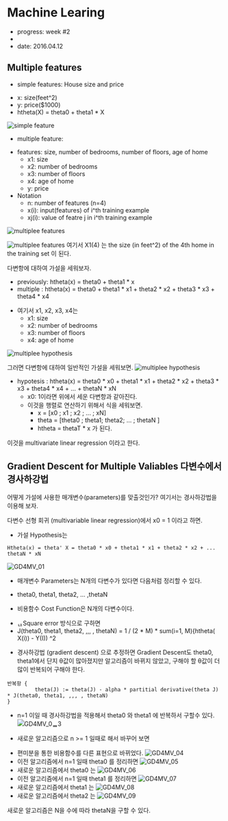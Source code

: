# Machine Learing
* progress: week #2
* 
* date: 2016.04.12

## Multiple features
* simple features: House size and price
 - x: size(feet^2)
 - y: price($1000)
 - htheta(X) = theta0 + theta1 * X

![simple feature](https://github.com/hephaex/ML_class/blob/master/week2/week2_MultipleFeature_%231.png)

* multiple feature:
 - features: size, number of bedrooms, number of floors, age of home
   - x1: size
   - x2: number of bedrooms
   - x3: number of floors
   - x4: age of home
   -  y: price
 - Notation
   - n: number of features (n=4)
   - x(i): input(features) of i^th training example
   - xj(i): value of featre j in i^th training example
   
![multiplee features](https://github.com/hephaex/ML_class/blob/master/week2/week2_MultipleFeature_%232.png)

![multiplee features](https://github.com/hephaex/ML_class/blob/master/week2/week2_MultipleFeature_05.png)
여기서 X1(4) 는 the size (in feet^2) of the 4th home in the training set 이 된다.

다변항에 대하여 가설을 세워보자.
* previously: htheta(x) = theta0 + theta1 * x
* multiple : htheta(x) = theta0 + theta1 * x1 + theta2 * x2 + theta3 * x3 + theta4 * x4
 - 여기서 x1, x2, x3, x4는
   - x1: size
   - x2: number of bedrooms
   - x3: number of floors
   - x4: age of home

![multiplee hypothesis](https://github.com/hephaex/ML_class/blob/master/week2/week2_MultipleFeature_%233.png)

그러면 다변항에 대하여 일반적인 가설을 세워보면.
![multiplee hypothesis](https://github.com/hephaex/ML_class/blob/master/week2/week2_MultipleFeature_%234.png)

* hypotesis : htheta(x) = theta0 * x0 + theta1 * x1 + theta2 * x2 + theta3 * x3 + theta4 * x4 + ... + thetaN * xN
  - x0: 1이라면 위에서 세운 다변항과 같아진다.
  - 이것을 행렬로 연산하기 위해서 식을 세워보면.
    - x = [x0 ; x1 ; x2 ; ... ; xN]
	- theta = [theta0 ; theta1; theta2; ... ; thetaN ]
	- htheta = thetaT * x 가 된다.

이것을 multivariate linear regression 이라고 한다. 

## Gradient Descent for Multiple Valiables 다변수에서 경사하강법

어떻게 가설에 사용한 매개변수(parameters)를 맞출것인가?
여기서는 경사하강법을 이용해 보자.

다변수 선형 회귀 (multivariable linear regression)에서 x0 = 1 이라고 하면.

* 가설 Hypothesis는

```
Htheta(x) = theta' X = theta0 * x0 + theta1 * x1 + theta2 * x2 + ... thetaN * xN
```
![GD4MV_01](https://github.com/hephaex/ML_class/blob/master/week2/week2_GradientDescent4MutipleFeature_02.png)

* 매개변수 Parameters는 N개의 다변수가 있다면 다음처럼 정리할 수 있다.
 - theta0, theta1, theta2, ... ,thetaN
* 비용함수 Cost Function은 N개의 다변수이다.
 - ᆭSquare error 방식으로 구하면
 - J(theta0, theta1, theta2, ,,, , thetaN) = 1 / (2 * M)  *  sum(i=1, M){htheta( X(i)) - Y(I)) ^2

* 경사하강법 (gradient descent) 으로 추정하면
Gradient Descent도 theta0, theta1에서 단지 θ값이 많아졌지만 알고리즘이 바뀌지 않았고, 구해야 할 θ값이 더 많이 반복되어 구해야 한다. 
```
반복항 {
         theta(J) := theta(J) - alpha * partitial derivative(theta J) * J(theta0, theta1, ,,, , thetaN)
}
```

* n=1 이일 때 경사하강법을 적용해서 theta0 와 theta1 에 반복하서 구할수 있다. 
![GD4MV_0ᆸᆸ3](https://github.com/hephaex/ML_class/blob/master/week2/week2_GradientDescent4MutipleFeature_03.png)

* 새로운 알고리즘으로 n >= 1 일때로 해서 바꾸어 보면
 - 편미분을 통한 비용함수를 다른 표현으로 바뀌었다.
![GD4MV_04](https://github.com/hephaex/ML_class/blob/master/week2/week2_GradientDescent4MutipleFeature_04.png)
 - 이전 알고리즘에서 n=1 일때 theta0 를 정리하면 
![GD4MV_05](https://github.com/hephaex/ML_class/blob/master/week2/week2_GradientDescent4MutipleFeature_05.png)
 - 새로운 알고리즘에서 theta0 는
![GD4MV_06](https://github.com/hephaex/ML_class/blob/master/week2/week2_GradientDescent4MutipleFeature_06.png)
 - 이전 알고리즘에서 n=1 일때 theta1 를 정리하면 
![GD4MV_07](https://github.com/hephaex/ML_class/blob/master/week2/week2_GradientDescent4MutipleFeature_07.png)
 - 새로운 알고리즘에서 theta1 는
![GD4MV_08](https://github.com/hephaex/ML_class/blob/master/week2/week2_GradientDescent4MutipleFeature_08.png)
 - 새로운 알고리즘에서 theta2 는
![GD4MV_09](https://github.com/hephaex/ML_class/blob/master/week2/week2_GradientDescent4MutipleFeature_09.png)

새로운 알고리즘은 N을 수에 따라 thetaN을 구할 수 있다.


